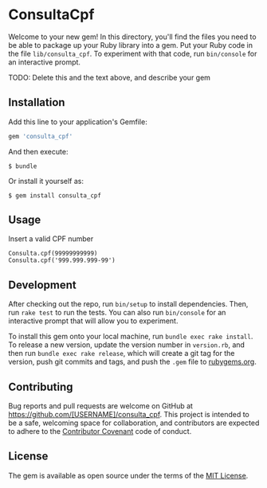 # ConsultaCpf

Welcome to your new gem! In this directory, you'll find the files you need to be able to package up your Ruby library into a gem. Put your Ruby code in the file `lib/consulta_cpf`. To experiment with that code, run `bin/console` for an interactive prompt.

TODO: Delete this and the text above, and describe your gem

## Installation

Add this line to your application's Gemfile:

```ruby
gem 'consulta_cpf'
```

And then execute:

    $ bundle

Or install it yourself as:

    $ gem install consulta_cpf

## Usage
Insert a valid CPF number

```
Consulta.cpf(99999999999)
Consulta.cpf('999.999.999-99')
```

## Development

After checking out the repo, run `bin/setup` to install dependencies. Then, run `rake test` to run the tests. You can also run `bin/console` for an interactive prompt that will allow you to experiment.

To install this gem onto your local machine, run `bundle exec rake install`. To release a new version, update the version number in `version.rb`, and then run `bundle exec rake release`, which will create a git tag for the version, push git commits and tags, and push the `.gem` file to [rubygems.org](https://rubygems.org).

## Contributing

Bug reports and pull requests are welcome on GitHub at https://github.com/[USERNAME]/consulta_cpf. This project is intended to be a safe, welcoming space for collaboration, and contributors are expected to adhere to the [Contributor Covenant](http://contributor-covenant.org) code of conduct.


## License

The gem is available as open source under the terms of the [MIT License](http://opensource.org/licenses/MIT).

